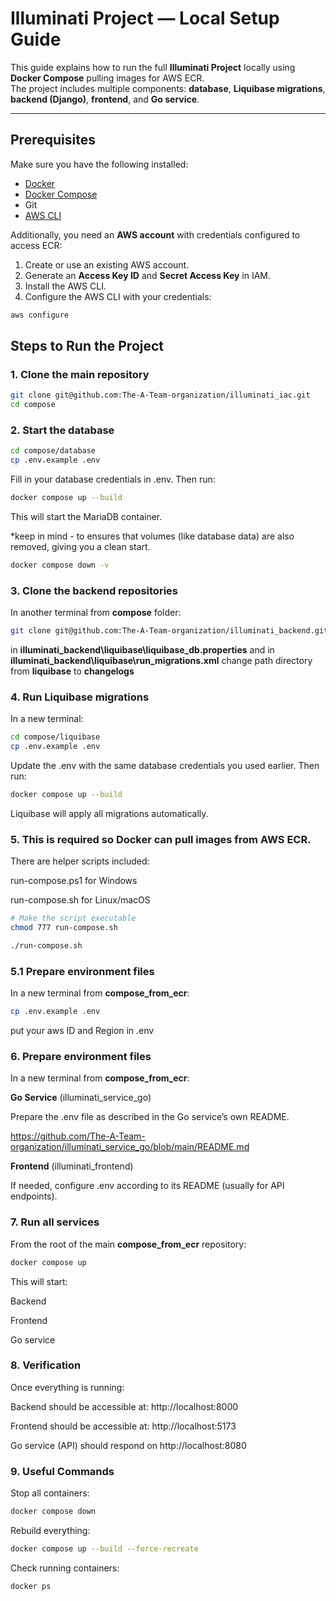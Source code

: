 # Illuminati Project — Local Setup Guide

This guide explains how to run the full **Illuminati Project** locally using **Docker Compose** pulling images for AWS ECR.  
The project includes multiple components: **database**, **Liquibase migrations**, **backend (Django)**, **frontend**, and **Go service**.

---

## Prerequisites

Make sure you have the following installed:

- [Docker](https://docs.docker.com/get-docker/)
- [Docker Compose](https://docs.docker.com/compose/)
- Git
- [AWS CLI](https://aws.amazon.com/cli/)

Additionally, you need an **AWS account** with credentials configured to access ECR:

1. Create or use an existing AWS account.
2. Generate an **Access Key ID** and **Secret Access Key** in IAM.
3. Install the AWS CLI.
4. Configure the AWS CLI with your credentials:

```bash
aws configure
```

## Steps to Run the Project

### 1. Clone the main repository

```bash
git clone git@github.com:The-A-Team-organization/illuminati_iac.git
cd compose
```

### 2. Start the database

```bash
cd compose/database
cp .env.example .env
```

Fill in your database credentials in .env.
Then run:

```bash
docker compose up --build
```

This will start the MariaDB container.

\*keep in mind - to ensures that volumes (like database data) are also removed, giving you a clean start.

```bash
docker compose down -v
```

### 3. Clone the backend repositories

In another terminal from **compose** folder:

```bash
git clone git@github.com:The-A-Team-organization/illuminati_backend.git
```

in **illuminati_backend\liquibase\liquibase_db.properties**
and in **illuminati_backend\liquibase\run_migrations.xml**
change path directory from **liquibase** to **changelogs**

### 4. Run Liquibase migrations

In a new terminal:

```bash
cd compose/liquibase
cp .env.example .env
```

Update the .env with the same database credentials you used earlier.
Then run:

```bash
docker compose up --build
```

Liquibase will apply all migrations automatically.

### 5. This is required so Docker can pull images from AWS ECR.

There are helper scripts included:

run-compose.ps1 for Windows

run-compose.sh for Linux/macOS

```bash
# Make the script executable
chmod 777 run-compose.sh

./run-compose.sh
```

### 5.1 Prepare environment files

In a new terminal from **compose_from_ecr**:

```bash
cp .env.example .env
```

put your aws ID and Region in .env

### 6. Prepare environment files

In a new terminal from **compose_from_ecr**:

**Go Service** (illuminati_service_go)

Prepare the .env file as described in the Go service’s own README.

https://github.com/The-A-Team-organization/illuminati_service_go/blob/main/README.md

**Frontend** (illuminati_frontend)

If needed, configure .env according to its README (usually for API endpoints).

### 7. Run all services

From the root of the main **compose_from_ecr** repository:

```bash
docker compose up
```

This will start:

Backend

Frontend

Go service

### 8. Verification

Once everything is running:

Backend should be accessible at: http://localhost:8000

Frontend should be accessible at: http://localhost:5173

Go service (API) should respond on http://localhost:8080

### 9. Useful Commands

Stop all containers:

```bash
docker compose down
```

Rebuild everything:

```bash
docker compose up --build --force-recreate
```

Check running containers:

```bash
docker ps
```
